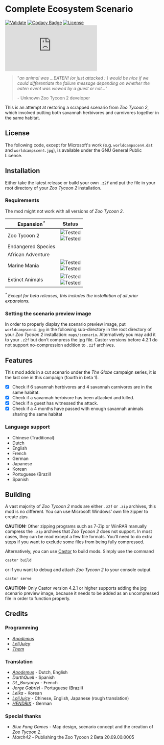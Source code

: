 # Complete Ecosystem Scenario

[![Validate](https://github.com/ZtModArchive/Complete-Ecosystem-Scenario/actions/workflows/validate.yml/badge.svg)](https://github.com/ZtModArchive/Complete-Ecosystem-Scenario/actions/workflows/validate.yml)
[![Codacy Badge](https://app.codacy.com/project/badge/Grade/a6362bbac57d4243a1be0b8cb31c8ace)](https://www.codacy.com/gh/ZtModArchive/Complete-Ecosystem-Scenario/dashboard?utm_source=github.com&amp;utm_medium=referral&amp;utm_content=ZtModArchive/Complete-Ecosystem-Scenario&amp;utm_campaign=Badge_Grade)
[![License](https://img.shields.io/github/license/ZtModArchive/Complete-Ecosystem-Scenario)](https://github.com/ZtModArchive/Complete-Ecosystem-Scenario/blob/main/LICENSE)
[![Matrix](https://img.shields.io/matrix/ztmodarchive:matrix.org)](https://matrix.to/#/#ztmodarchive:matrix.org)

> "_an animal was ...EATEN! (or just attacked : ) would be nice if we could differentiate the failure message depending on whether the eaten event was viewed by a guest or not..._"
>
> \- Unknown Zoo Tycoon 2 developer

This is an attempt at restoring a scrapped scenario from _Zoo Tycoon 2_, which involved putting both savannah herbivores and carnivores together in the same habitat.

## License

The following code, except for Microsoft's work (e.g. `worldcampscen4.dat` and `worldcampscen4.jpg`), is available under the GNU General Public License.

## Installation

Either take the latest release or build your own `.z2f` and put the file in your root directory of your _Zoo Tycoon 2_ installation.

### Requirements

The mod might not work with all versions of _Zoo Tycoon 2_.

| Expansion<sup>_*_</sup> | Status |
|-----------|--------|
| Zoo Tycoon 2 | ![Tested](https://img.shields.io/badge/20.09.00.0005--beta-untested-inactive)<br/>![Tested](https://img.shields.io/badge/20.10.00.0006-untested-inactive)
| Endangered Species | |
| African Adventure | |
| Marine Mania | ![Tested](https://img.shields.io/badge/30.06.00.0001--beta-tested-success)<br/>![Tested](https://img.shields.io/badge/30.07.00.0003--beta-tested-success)
| Extinct Animals  | ![Tested](https://img.shields.io/badge/32.10.00.0009-tested-success)<br/>![Tested](https://img.shields.io/badge/33.05.00.0002UO-tested-success)  |

_<sup>*</sup> Except for beta releases, this includes the installation of all prior expansions._

### Setting the scenario preview image

In order to properly display the scenario preview image, put `worldcampscen4.jpg` in the following sub-directory in the root directory of your _Zoo Tycoon 2_ installation: `maps/scenario`.
Alternatively you may add it to your `.z2f` but don't compress the jpg file. Castor versions before 4.2.1 do not support no-compression addition to `.z2f` archives.

## Features

This mod adds in a cut scenario under the _The Globe_ campaign series, it is the last one in this campaign (fourth in beta 1).

- [x] Check if 6 savannah herbivores and 4 savannah carnivores are in the same habitat.
- [x] Check if a savannah herbivore has been attacked and killed.
- [x] Check if a guest has witnessed the attack.
- [x] Check if a 4 months have passed with enough savannah animals sharing the same habitat

### Language support

- Chinese (Traditional)
- Dutch
- English
- French
- German
- Japanese
- Korean
- Portuguese (Brazil)
- Spanish

## Building

A vast majority of _Zoo Tycoon 2_ mods are either `.z2f` or `.zip` archives, this mod is no different. You can use Microsoft Windows' own file zipper to create zips.

**CAUTION:** Other zipping programs such as 7-Zip or WinRAR manually compress the `.zip` archives that _Zoo Tycoon 2_ does not support. In most cases, they can be read except a few file formats. You'll need to do extra steps if you want to exclude some files from being fully compressed.

Alternatively, you can use [Castor](https://github.com/ZtModArchive/Castor) to build mods. Simply use the command

```bash
castor build
```

or if you want to debug and attach _Zoo Tycoon 2_ to your console output

```bash
castor serve
```

**CAUTION:** Only Castor version 4.2.1 or higher supports adding the jpg scenario preview image, because it needs to be added as an uncompressed file in order to function properly.

## Credits

### Programming

- [_Apodemus_](https://github.com/Zt-freak)
- [_LoliJuicy_](https://github.com/LoliJuicy)
- [_Thom_](https://github.com/TheThommerd)

### Translation

- [_Apodemus_](https://github.com/Zt-freak) - Dutch, English
- _DarthQuell_ - Spanish
- _DL_Baryonyx_ - French
- _Jorge Gabriel_ - Portuguese (Brazil)
- _Lelka_ - Korean
- [_LoliJuicy_](https://github.com/LoliJuicy) - Chinese, English, Japanese (rough translation)
- [_HENDRIX_](https://github.com/HENDRIX-ZT2) - German

### Special thanks

- _Blue Fang Games_ - Map design, scenario concept and the creation of _Zoo Tycoon 2_.
- _March42_ - Publishing the Zoo Tycoon 2 Beta 20.09.00.0005
